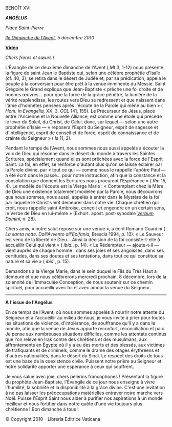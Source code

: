 BENOÎT XVI

***ANGÉLUS***

*Place Saint-Pierre*

*[IIe Dimanche de l'Avent](http://www.vatican.va/liturgical_year/advent/2010/index_fr.html#II%20DOMENICA%20DI%20AVVENTO), 5 décembre 2010*

**[Vidéo](http://youtu.be/ibZ-dzKGHFg)**

*Chers frères et sœurs !*

L'Évangile de ce deuxième dimanche de l'Avent ( *Mt* 3, 1-12) nous présente la figure de saint Jean le Baptiste qui, selon une célèbre prophétie d'Isaïe (cf. 40, 3), se retira dans le désert de Judée et, par sa prédication, appela le peuple à la conversion pour être prêt à la venue imminente du Messie. Saint Grégoire le Grand expliqua que Jean-Baptiste « prêche une foi droite et de bonnes œuvres... pour que la force de la grâce pénètre, la lumière de la vérité resplendisse, les routes vers Dieu se redressent et que naissent dans l'âme d'honnêtes pensées après l'écoute de la Parole qui mène au bien » ( *Hom.* *in Evangelia,* XX, 3, *CCL* 141, 155). Le Précurseur de Jésus, placé entre l'Ancienne et la Nouvelle Alliance, est comme une étoile qui précède le lever du Soleil, du Christ, de Celui, donc, sur lequel — selon une autre prophétie d'Isaïe — « reposera l'Esprit du Seigneur, esprit de sagesse et d'intelligence, esprit de conseil et de force, esprit de connaissance et de crainte du Seigneur » ( *Is* 11, 2).

Pendant le temps de l'Avent, nous sommes nous aussi appelés à écouter la voix de Dieu qui résonne dans le désert du monde à travers les Saintes Écritures, spécialement quand elles sont prêchées avec la force de l'Esprit Saint. La foi, en effet, se renforce d'autant plus qu'on se laisse éclairer par la Parole divine, par « tout ce qui — comme nous le rappelle l'apôtre Paul — a été écrit dans le passé... pour notre instruction, afin que la constance et la consolation que donnent les Écritures nous procurent l'Espérance » ( *Rm* 15, 4). Le modèle de l'écoute est la Vierge Marie : « Contemplant chez la Mère de Dieu une existence totalement modelée par la Parole, nous découvrons que nous sommes, nous aussi, appelés à entrer dans le Mystère de la foi par laquelle le Christ vient demeurer dans notre vie. Chaque chrétien qui croit, nous rappelle saint Ambroise, conçoit et engendre en un certain sens, le Verbe de Dieu en lui-même » (Exhort. apost. post-synodale *[Verbum Domini](http://w2.vatican.va/content/benedict-xvi/fr/apost_exhortations/documents/hf_ben-xvi_exh_20100930_verbum-domini.html),* n. 28).

Chers amis, « notre salut repose sur une venue », a écrit Romano Guardini ( *La santa notte. Dall’Avvento all’Epifania,* Brescia 1994, p. 13). « Le Sauveur est venu de la liberté de Dieu... Ainsi la décision de la foi consiste-t-elle à accueillir Celui qui vient » ( *ibid.*, p. 14). « Le Rédempteur — ajoute-t-il — vient auprès de chaque homme : dans ses joies et ses angoisses, dans ses certitudes, dans ses doutes et ses tentations, dans tout ce qui constitue sa nature et sa vie » ( *ibid.*, p. 15).

Demandons à la Vierge Marie, dans le sein duquel le Fils du Très Haut a demeuré et que nous célébrerons mercredi prochain, 8 décembre, lors de la solennité de l'Immaculée Conception, de nous soutenir sur ce chemin spirituel, pour accueillir avec foi et avec amour la venue du Seigneur.

* * *

**À** **l'issue de l'Angélus**

En ce temps de l'Avent, où nous sommes appelés à nourrir notre attente du Seigneur et à l'accueillir au milieu de nous, je vous invite à prier pour toutes les situations de violence, d'intolérance, de souffrance qu'il y a dans le monde, afin que la venue de Jésus apporte réconfort, réconciliation et paix. Je pense aux nombreuses situations difficiles, comme les attentats continus que l'on relève en Irak contre des chrétiens et des musulmans, aux affrontements en Égypte où il y a eu des morts et des blessés, aux victimes de trafiquants et de criminels, comme le drame des otages érythréens et d'autres nationalités, dans le désert du Sinaï. Le respect des droits de tous est une base de la coexistence civile. Puissent notre prière au Seigneur et notre solidarité apporter une espérance à ceux qui souffrent.

Je vous salue avec joie, chers pèlerins francophones ! Présentant la figure du prophète Jean-Baptiste, l'Évangile de ce jour nous enseigne à vivre l'humilité, la sobriété et la disponibilité à la grâce divine. C'est une invitation à ne pas laisser les préoccupations matérielles entraver notre marche vers Noël. Puisse l'Esprit Saint nous aider à purifier nos aspirations à un monde meilleur et nous fortifier dans notre quête d'une vie toujours plus chrétienne ! Bon dimanche à tous !

© Copyright 2010 - Libreria Editrice Vaticana